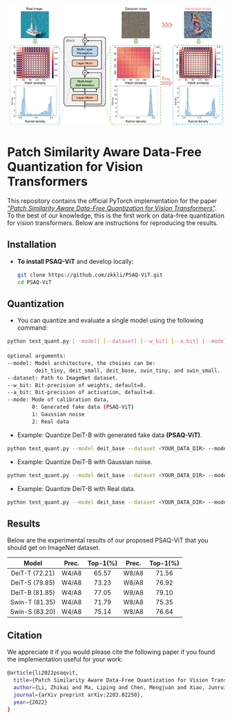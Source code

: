 <div align=center>
  <img src="overview.png" width="850px" />
  </div>

# Patch Similarity Aware Data-Free Quantization for Vision Transformers

This repository contains the official PyTorch implementation for the paper
*["Patch Similarity Aware Data-Free Quantization for Vision Transformers"](https://arxiv.org/abs/2203.02250).* To the best of our knowledge, this is the first work on data-free quantization for vision transformers. Below are instructions for reproducing the results.

## Installation

- **To install PSAQ-ViT** and develop locally:
  
  ```bash
  git clone https://github.com/zkkli/PSAQ-ViT.git
  cd PSAQ-ViT
  ```

## Quantization

- You can quantize and evaluate a single model using the following command:

```bash
python test_quant.py [--model] [--dataset] [--w_bit] [--a_bit] [--mode]

optional arguments:
--model: Model architecture, the choises can be: 
         deit_tiny, deit_small, deit_base, swin_tiny, and swin_small.
--dataset: Path to ImageNet dataset.
--w_bit: Bit-precision of weights, default=8.
--a_bit: Bit-precision of activation, default=8.
--mode: Mode of calibration data,
        0: Generated fake data (PSAQ-ViT)
        1: Gaussian noise
        2: Real data
```

- Example: Quantize DeiT-B with generated fake data **(PSAQ-ViT)**.

```bash
python test_quant.py --model deit_base --dataset <YOUR_DATA_DIR> --mode 0
```

- Example: Quantize DeiT-B with Gaussian noise.

```bash
python test_quant.py --model deit_base --dataset <YOUR_DATA_DIR> --mode 1
```

- Example: Quantize DeiT-B with Real data.

```bash
python test_quant.py --model deit_base --dataset <YOUR_DATA_DIR> --mode 2
```

## Results

Below are the experimental results of our proposed PSAQ-ViT that you should get on ImageNet dataset.

| Model          | Prec. | Top-1(%) | Prec. | Top-1(%) |
|:--------------:|:-----:|:--------:|:-----:|:--------:|
| DeiT-T (72.21) | W4/A8 | 65.57    | W8/A8 | 71.56    |
| DeiT-S (79.85) | W4/A8 | 73.23    | W8/A8 | 76.92    |
| DeiT-B (81.85) | W4/A8 | 77.05    | W8/A8 | 79.10    |
| Swin-T (81.35) | W4/A8 | 71.79    | W8/A8 | 75.35    |
| Swin-S (83.20) | W4/A8 | 75.14    | W8/A8 | 76.64    |

## Citation

We appreciate it if you would please cite the following paper if you found the implementation useful for your work:

```bash
@article{li2022psaqvit,
  title={Patch Similarity Aware Data-Free Quantization for Vision Transformers},
  author={Li, Zhikai and Ma, Liping and Chen, Mengjuan and Xiao, Junrui and Gu, Qingyi},
  journal={arXiv preprint arXiv:2203.02250},
  year={2022}
}
```
